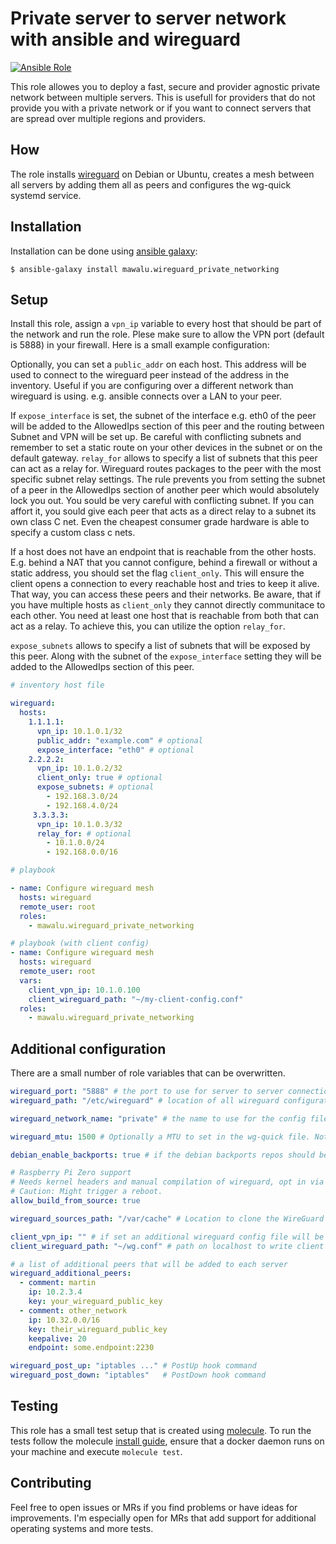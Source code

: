 # Private server to server network with ansible and wireguard

[![Ansible Role](https://img.shields.io/ansible/role/d/33136)](https://galaxy.ansible.com/mawalu/wireguard_private_networking)

This role allowes you to deploy a fast, secure and provider agnostic private network between multiple servers. This is usefull for providers that do not provide you with a private network or if you want to connect servers that are spread over multiple regions and providers.

## How

The role installs [wireguard](https://wireguard.com) on Debian or Ubuntu, creates a mesh between all servers by adding them all as peers and configures the wg-quick systemd service.

## Installation

Installation can be done using [ansible galaxy](https://galaxy.ansible.com/mawalu/wireguard_private_networking):

```
$ ansible-galaxy install mawalu.wireguard_private_networking
```

## Setup

Install this role, assign a `vpn_ip` variable to every host that should be part of the network and run the role. Plese make sure to allow the VPN port (default is 5888) in your firewall. Here is a small example configuration:

Optionally, you can set a `public_addr` on each host. This address will be used to connect to the wireguard peer instead of the address in the inventory. Useful if you are configuring over a different network than wireguard is using. e.g. ansible connects over a LAN to your peer.

If `expose_interface` is set, the subnet of the interface e.g. eth0 of the peer will be added to the AllowedIps section of this peer and the routing between Subnet and VPN will be set up. Be careful with conflicting subnets and remember to set a static route on your other devices in the subnet or on the default gateway.
`relay_for` allows to specify a list of subnets that this peer can act as a relay for. Wireguard routes packages to the peer with the most specific subnet relay settings. The rule prevents you from setting the subnet of a peer in the AllowedIps section of another peer which would absolutely lock you out. You sould be very careful with conflicting subnet. If you can affort it, you sould give each peer that acts as a direct relay to a subnet its own class C net. Even the cheapest consumer grade hardware is able to specify a custom class c nets.

If a host does not have an endpoint that is reachable from the other hosts. E.g. behind a NAT that you cannot configure, behind a firewall or without a static address, you should set the flag `client_only`.
This will ensure the client opens a connection to every reachable host and tries to keep it alive. That way, you can access these peers and their networks.
Be aware, that if you have multiple hosts as `client_only` they cannot directly communitace to each other. You need at least one host that is reachable from both that can act as a relay. To achieve this, you can utilize the option `relay_for`.


`expose_subnets` allows to specify a list of subnets that will be exposed by this peer. Along with the subnet of the `expose_interface` setting they will be added to the AllowedIps section of this peer.

```yaml
# inventory host file

wireguard:
  hosts:
    1.1.1.1:
      vpn_ip: 10.1.0.1/32
      public_addr: "example.com" # optional
      expose_interface: "eth0" # optional
    2.2.2.2:
      vpn_ip: 10.1.0.2/32
      client_only: true # optional
      expose_subnets: # optional
        - 192.168.3.0/24
        - 192.168.4.0/24
     3.3.3.3:
      vpn_ip: 10.1.0.3/32
      relay_for: # optional
        - 10.1.0.0/24
        - 192.168.0.0/16
```

```yaml
# playbook

- name: Configure wireguard mesh
  hosts: wireguard
  remote_user: root
  roles:
    - mawalu.wireguard_private_networking
```

```yaml
# playbook (with client config)
- name: Configure wireguard mesh
  hosts: wireguard
  remote_user: root
  vars:
    client_vpn_ip: 10.1.0.100
    client_wireguard_path: "~/my-client-config.conf"
  roles:
    - mawalu.wireguard_private_networking
```

## Additional configuration

There are a small number of role variables that can be overwritten.

```yaml
wireguard_port: "5888" # the port to use for server to server connections
wireguard_path: "/etc/wireguard" # location of all wireguard configurations

wireguard_network_name: "private" # the name to use for the config file and wg-quick

wireguard_mtu: 1500 # Optionally a MTU to set in the wg-quick file. Not set by default. Can also be set per host

debian_enable_backports: true # if the debian backports repos should be added on debian machines

# Raspberry Pi Zero support
# Needs kernel headers and manual compilation of wireguard, opt in via flag, install `community.general` collection
# Caution: Might trigger a reboot.
allow_build_from_source: true

wireguard_sources_path: "/var/cache" # Location to clone the WireGuard sources if manual build is required

client_vpn_ip: "" # if set an additional wireguard config file will be generated at the specified path on localhost
client_wireguard_path: "~/wg.conf" # path on localhost to write client config, if client_vpn_ip is set

# a list of additional peers that will be added to each server
wireguard_additional_peers:
  - comment: martin
    ip: 10.2.3.4
    key: your_wireguard_public_key
  - comment: other_network
    ip: 10.32.0.0/16
    key: their_wireguard_public_key
    keepalive: 20
    endpoint: some.endpoint:2230

wireguard_post_up: "iptables ..." # PostUp hook command
wireguard_post_down: "iptables"   # PostDown hook command
```

## Testing

This role has a small test setup that is created using [molecule](https://github.com/ansible-community/molecule). To run the tests follow the molecule [install guide](https://molecule.readthedocs.io/en/latest/installation.html), ensure that a docker daemon runs on your machine and execute `molecule test`.

## Contributing

Feel free to open issues or MRs if you find problems or have ideas for improvements. I'm especially open for MRs that add support for additional operating systems and more tests.

